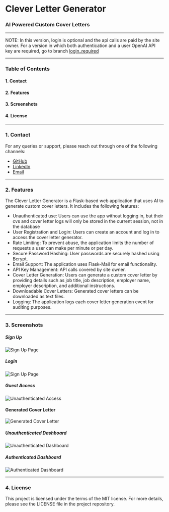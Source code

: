# Clever Letter Generator
### AI Powered Custom Cover Letters

---

NOTE: In this version, login is optional and the api calls are paid by the site owner.
For a version in which both authentication and a user OpenAI API key are required, go to branch [login_required](https://github.com/joaomorossini/Clever-Letter-Generator/tree/login_required)

---

### Table of Contents
#### 1. Contact
#### 2. Features
#### 3. Screenshots
#### 4. License

---
### 1. Contact
For any queries or support, please reach out through one of the following channels:

- [GitHub](https://github.com/joaomorossini/)
- [LinkedIn](https://www.linkedin.com/in/joaomorossini/)
- [Email](mailto:ai.clever.letter@gmail.com)

---

### 2. Features
The Clever Letter Generator is a Flask-based web application that uses AI to generate custom cover letters. It includes the following features:

- Unauthenticated use: Users can use the app without logging in, but their cvs and cover letter logs will only be stored in the current session, not in the database
- User Registration and Login: Users can create an account and log in to access the cover letter generator.
- Rate Limiting: To prevent abuse, the application limits the number of requests a user can make per minute or per day.
- Secure Password Hashing: User passwords are securely hashed using Bcrypt.
- Email Support: The application uses Flask-Mail for email functionality.
- API Key Management: API calls covered by site owner.
- Cover Letter Generation: Users can generate a custom cover letter by providing details such as job title, job description, employer name, employer description, and additional instructions.
- Downloadable Cover Letters: Generated cover letters can be downloaded as text files.
- Logging: The application logs each cover letter generation event for auditing purposes.

---

### 3. Screenshots

##### Sign Up
![Sign Up Page](static/img/screenshot_signup.png)

##### Login
![Sign Up Page](static/img/screenshot_login.png)

##### Guest Access
![Unauthenticated Access](static/img/screenshot_generator_unauthenticated.png)

#### Generated Cover Letter
![Generated Cover Letter](static/img/screenshot_generated_cover_letter.png)

##### Unauthenticated Dashboard
![Unauthenticated Dashboard](static/img/screenshot_dashboard_unauthenticated.png)

##### Authenticated Dashboard
![Authenticated Dashboard](static/img/screenshot_authenticated_dashboard.png)

---

### 4. License
This project is licensed under the terms of the MIT license. For more details, please see the LICENSE file in the project repository.
